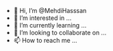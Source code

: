 - 👋 Hi, I’m @MehdiHasssan
- 👀 I’m interested in ...
- 🌱 I’m currently learning ...
- 💞️ I’m looking to collaborate on ...
- 📫 How to reach me ...

<!---
MehdiHasssan/MehdiHasssan is a ✨ special ✨ repository because its `README.md` (this file) appears on your GitHub profile.
You can click the Preview link to take a look at your changes.
--->
